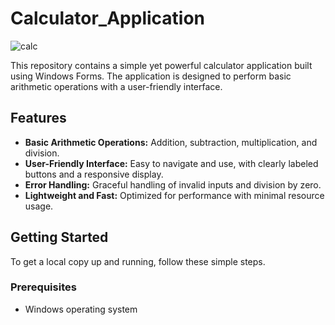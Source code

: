# Calculator_Application
 
![calc](https://github.com/user-attachments/assets/dcbeda0e-9b3e-43d8-8fa4-9201e288cd03)

This repository contains a simple yet powerful calculator application built using Windows Forms. The application is designed to perform basic arithmetic operations with a user-friendly interface.

## Features

- **Basic Arithmetic Operations:** Addition, subtraction, multiplication, and division.
- **User-Friendly Interface:** Easy to navigate and use, with clearly labeled buttons and a responsive display.
- **Error Handling:** Graceful handling of invalid inputs and division by zero.
- **Lightweight and Fast:** Optimized for performance with minimal resource usage.

## Getting Started

To get a local copy up and running, follow these simple steps.

### Prerequisites

- Windows operating system



